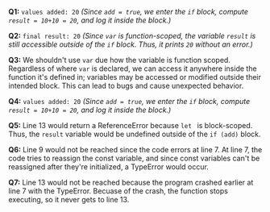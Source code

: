 **Q1:** `values added: 20`
*(Since `add = true`, we enter the `if` block, compute `result = 10+10 = 20`, and log it inside the block.)*

**Q2:** `final result: 20` 
*(Since `var` is function-scoped, the variable `result` is still accessible outside of the `if` block. Thus, it prints `20` without an error.)*

**Q3:** We shouldn't use `var` due how the variable is function scoped. Regardless of where `var` is declared, we can access it anywhere inside the function it's defined in; variables may be accessed or modified outside their intended block. This can lead to bugs and cause unexpected behavior.


**Q4:** `values added: 20`
*(Since `add = true`, we enter the `if` block, compute `result = 10+10 = 20`, and log it inside the block.)*

**Q5:** Line 13 would return a ReferenceError because `let ` is block-scoped. Thus, the `result` variable would be undefined outside of the `if (add)` block. 


**Q6:** Line 9 would not be reached since the code errors at line 7. At line 7, the code tries to reassign the const variable, and since const variables can't be reassigned after they're initialized, a TypeError would occur.

**Q7:** Line 13 would not be reached because the program crashed earlier at line 7 with the TypeError. Becuase of the crash, the function stops executing, so it never gets to line 13. 